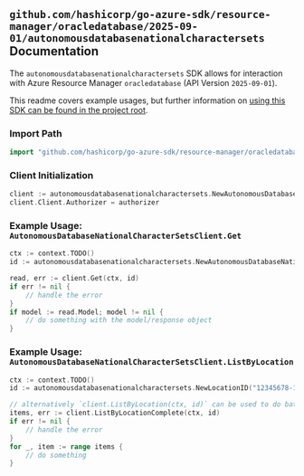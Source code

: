 
## `github.com/hashicorp/go-azure-sdk/resource-manager/oracledatabase/2025-09-01/autonomousdatabasenationalcharactersets` Documentation

The `autonomousdatabasenationalcharactersets` SDK allows for interaction with Azure Resource Manager `oracledatabase` (API Version `2025-09-01`).

This readme covers example usages, but further information on [using this SDK can be found in the project root](https://github.com/hashicorp/go-azure-sdk/tree/main/docs).

### Import Path

```go
import "github.com/hashicorp/go-azure-sdk/resource-manager/oracledatabase/2025-09-01/autonomousdatabasenationalcharactersets"
```


### Client Initialization

```go
client := autonomousdatabasenationalcharactersets.NewAutonomousDatabaseNationalCharacterSetsClientWithBaseURI("https://management.azure.com")
client.Client.Authorizer = authorizer
```


### Example Usage: `AutonomousDatabaseNationalCharacterSetsClient.Get`

```go
ctx := context.TODO()
id := autonomousdatabasenationalcharactersets.NewAutonomousDatabaseNationalCharacterSetID("12345678-1234-9876-4563-123456789012", "locationName", "autonomousDatabaseNationalCharacterSetName")

read, err := client.Get(ctx, id)
if err != nil {
	// handle the error
}
if model := read.Model; model != nil {
	// do something with the model/response object
}
```


### Example Usage: `AutonomousDatabaseNationalCharacterSetsClient.ListByLocation`

```go
ctx := context.TODO()
id := autonomousdatabasenationalcharactersets.NewLocationID("12345678-1234-9876-4563-123456789012", "locationName")

// alternatively `client.ListByLocation(ctx, id)` can be used to do batched pagination
items, err := client.ListByLocationComplete(ctx, id)
if err != nil {
	// handle the error
}
for _, item := range items {
	// do something
}
```
